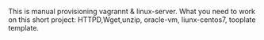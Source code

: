This is manual provisioning vagrannt & linux-server.
What you need to work on this short project:
HTTPD,Wget,unzip, oracle-vm, liunx-centos7, tooplate template.
